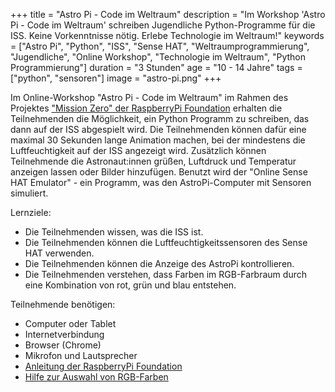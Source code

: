 +++
title = "Astro Pi - Code im Weltraum"
description = "Im Workshop 'Astro Pi - Code im Weltraum' schreiben Jugendliche Python-Programme für die ISS. Keine Vorkenntnisse nötig. Erlebe Technologie im Weltraum!"
keywords = ["Astro Pi", "Python", "ISS", "Sense HAT", "Weltraumprogrammierung", "Jugendliche", "Online Workshop", "Technologie im Weltraum", "Python Programmierung"]
duration = "3 Stunden"
age = "10 - 14 Jahre"
tags = ["python", "sensoren"]
image = "astro-pi.png"
+++

Im Online-Workshop "Astro Pi - Code im Weltraum" im Rahmen des 
Projektes ["Mission Zero" der RaspberryPi Foundation](https://astro-pi.org/mission-zero/) erhalten die Teilnehmenden die Möglichkeit,
ein Python Programm zu schreiben, das dann auf der ISS abgespielt wird. Die Teilnehmenden können dafür eine maximal 30 Sekunden lange Animation machen, 
bei der mindestens die Luftfeuchtigkeit auf der ISS angezeigt wird. Zusätzlich können Teilnehmende die Astronaut:innen grüßen, Luftdruck und Temperatur anzeigen lassen 
oder Bilder hinzufügen. Benutzt wird der "Online Sense HAT Emulator" - ein Programm, was den AstroPi-Computer mit Sensoren simuliert.

Lernziele:
* Die Teilnehmenden wissen, was die ISS ist.
* Die Teilnehmenden können die Luftfeuchtigkeitssensoren des Sense HAT verwenden.
* Die Teilnehmenden können die Anzeige des AstroPi kontrollieren.
* Die Teilnehmenden verstehen, dass Farben im RGB-Farbraum durch eine Kombination von rot, grün und blau entstehen.

Teilnehmende benötigen:
* Computer oder Tablet
* Internetverbindung
* Browser (Chrome)
* Mikrofon und Lautsprecher
* [Anleitung der RaspberryPi Foundation](https://projects.raspberrypi.org/de-DE/projects/astro-pi-mission-zer)
* [Hilfe zur Auswahl von RGB-Farben](https://rgbcolorcode.com/)
